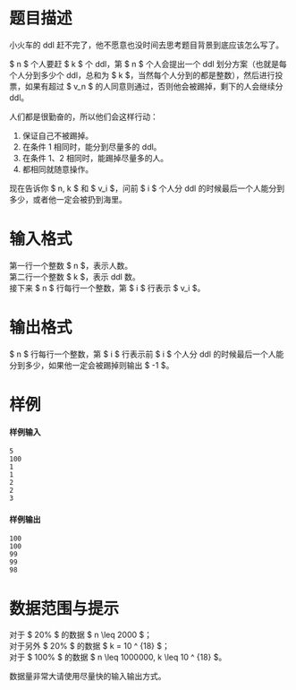 
# 题目描述

小火车的 ddl 赶不完了，他不愿意也没时间去思考题目背景到底应该怎么写了。

$ n $ 个人要赶 $ k $ 个 ddl，第 $ n $ 个人会提出一个 ddl 划分方案（也就是每个人分到多少个 ddl，总和为 $ k $，当然每个人分到的都是整数），然后进行投票，如果有超过 $ v_n $ 的人同意则通过，否则他会被踢掉，剩下的人会继续分 ddl。

人们都是很勤奋的，所以他们会这样行动：

1. 保证自己不被踢掉。
2. 在条件 1 相同时，能分到尽量多的 ddl。
3. 在条件 1、2 相同时，能踢掉尽量多的人。
4. 都相同就随意操作。

现在告诉你 $ n, k $ 和 $ v_i $，问前 $ i $ 个人分 ddl 的时候最后一个人能分到多少，或者他一定会被扔到海里。

# 输入格式

第一行一个整数 $ n $，表示人数。  
第二行一个整数 $ k $，表示 ddl 数。  
接下来 $ n $ 行每行一个整数，第 $ i $ 行表示 $ v_i $。

# 输出格式

$ n $ 行每行一个整数，第 $ i $ 行表示前 $ i $ 个人分 ddl 的时候最后一个人能分到多少，如果他一定会被踢掉则输出 $ -1 $。

# 样例

#### 样例输入
```plain
5
100
1
1
2
2
3
```

#### 样例输出
```plain
100
100
99
99
98
```

# 数据范围与提示

对于 $ 20\% $ 的数据 $ n \leq 2000 $；  
对于另外 $ 20\% $ 的数据 $ k = 10 ^ {18} $；  
对于 $ 100\% $ 的数据 $ n \leq 1000000, k \leq 10 ^ {18} $。

数据量非常大请使用尽量快的输入输出方式。

